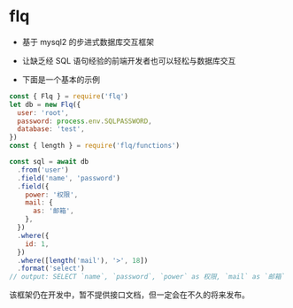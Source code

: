 # flq

- 基于 mysql2 的步进式数据库交互框架

- 让缺乏经 SQL 语句经验的前端开发者也可以轻松与数据库交互

- 下面是一个基本的示例

```js
const { Flq } = require('flq')
let db = new Flq({
  user: 'root',
  password: process.env.SQLPASSWORD,
  database: 'test',
})
const { length } = require('flq/functions')

const sql = await db
  .from('user')
  .field('name', 'password')
  .field({
    power: '权限',
    mail: {
      as: '邮箱',
    },
  })
  .where({
    id: 1,
  })
  .where([length('mail'), '>', 18])
  .format('select')
// output: SELECT `name`, `password`, `power` as 权限, `mail` as `邮箱` FROM `user` WHERE `id` = 1 AND LENGTH(`mail`) > 18
```

该框架仍在开发中，暂不提供接口文档，但一定会在不久的将来发布。
